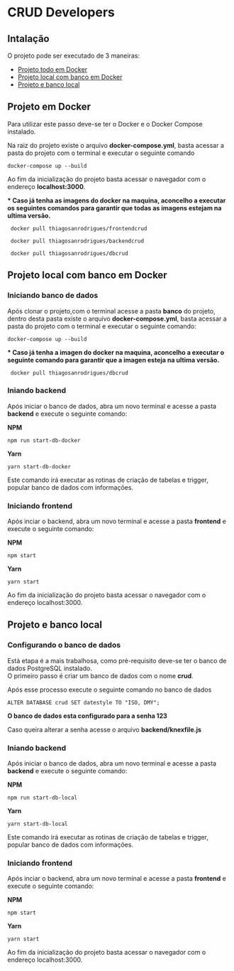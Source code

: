 <h1>CRUD Developers</h1>
<h2>Intalação</h2>
<p>O projeto pode ser executado de 3 maneiras:</p>
<ul>
  <li><a href='#projeto-docker'>Projeto todo em Docker</a></li> 
  <li><a href='#banco-local'>Projeto local com banco em Docker</a></li>
  <li><a href='#projeto-local'>Projeto e banco local</a></li>
</ul>

<h2 id='projeto-docker'>Projeto em Docker</h2>
<p>Para utilizar este passo deve-se ter o Docker e o Docker Compose instalado.</p> 
<p>Na raiz do projeto existe o arquivo <b>docker-compose.yml</b>, basta acessar a pasta do projeto com o terminal e executar o seguinte comando</p>
<p><code>docker-compose up --build</code></p>
<p>Ao fim da inicialização do projeto basta acessar o navegador com o endereço <b>localhost:3000</b>.</p>
<p><b>* Caso já tenha as imagens do docker na maquina, aconcelho a executar os seguintes comandos para garantir que todas as imagens estejam na ultima versão.</b></p>
<p><code> docker pull thiagosanrodrigues/frontendcrud</code><p/>
<p><code> docker pull thiagosanrodrigues/backendcrud</code><p/>
<p><code> docker pull thiagosanrodrigues/dbcrud</code><p/>

<h2 id='banco-local'>Projeto local com banco em Docker</h2>
<h3>Iniciando banco de dados</h3>
<p>Após clonar o projeto,com o terminal acesse a pasta <b>banco</b> do projeto, dentro desta pasta   existe o arquivo <b>docker-compose.yml</b>, basta acessar a pasta do projeto com o terminal e executar o seguinte comando:</p>
<p><code>docker-compose up --build</code></p>
<p><b>* Caso já tenha a imagen do docker na maquina, aconcelho a executar o seguinte comando para garantir que a imagen esteja na ultima versão.</b></p>
<p><code> docker pull thiagosanrodrigues/dbcrud</code><p/>

<h3>Iniando backend</h3>
<p>Após iniciar o banco de dados, abra um novo terminal e acesse a pasta <b>backend</b> e execute o seguinte comando:</p>
<p><b>NPM</b></p>
<p><code>npm run start-db-docker</code></p> 
<p><b>Yarn</b></p>
<p><code>yarn start-db-docker</code></p> 
<p>Este comando irá executar as rotinas de criação de tabelas e trigger, popular banco de dados com informações.</p>

<h3>Iniciando frontend</h3>
<p>Após inciar o backend, abra um novo terminal e acesse a pasta <b>frontend</b> e execute o seguinte comando:</p>
<p><b>NPM</b></p>
<p><code>npm start</code></p> 
<p><b>Yarn</b></p>
<p><code>yarn start</code></p>
<p>Ao fim da inicialização do projeto basta acessar o navegador com o endereço localhost:3000.</p>

<h2 id='projeto-local'>Projeto e banco local</h2>
<h3>Configurando o banco de dados</h3>
<p>Está etapa é a mais trabalhosa, como pré-requisito deve-se ter o banco de dados PostgreSQL instalado.<br>
  O primeiro passo é criar um banco de dados com o nome <b>crud</b>.  
</p>
<p>Após esse processo execute o seguinte comando no banco de dados</p>
<p><code>ALTER DATABASE crud SET datestyle TO "ISO, DMY";</code></p>
<p><b>O banco de dados esta configurado para a senha 123</b></p>
<p>Caso queira alterar a senha acesse o arquivo <b>backend/knexfile.js</b></p>

<h3>Iniando backend</h3>
<p>Após iniciar o banco de dados, abra um novo terminal e acesse a pasta <b>backend</b> e execute o seguinte comando:</p>
<p><b>NPM</b></p>
<p><code>npm run start-db-local</code></p> 
<p><b>Yarn</b></p>
<p><code>yarn start-db-local</code></p> 
<p>Este comando irá executar as rotinas de criação de tabelas e trigger, popular banco de dados com informações.</p>

<h3>Iniciando frontend</h3>
<p>Após inciar o backend, abra um novo terminal e acesse a pasta <b>frontend</b> e execute o seguinte comando:</p>
<p><b>NPM</b></p>
<p><code>npm start</code></p> 
<p><b>Yarn</b></p>
<p><code>yarn start</code></p>
<p>Ao fim da inicialização do projeto basta acessar o navegador com o endereço localhost:3000.</p>
